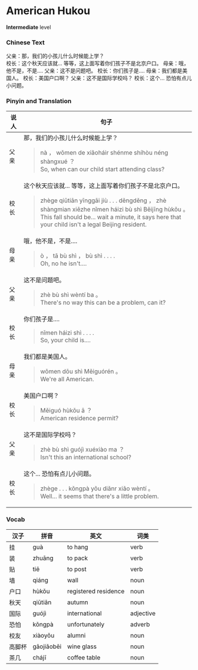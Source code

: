 # American Hukou
**Intermediate** level
### Chinese Text
父亲：那，我们的小孩儿什么时候能上学？<br />校长：这个秋天应该就...  等等，这上面写着你们孩子不是北京户口。
母亲：哦，他不是，不是....
父亲：这不是问题吧。
校长：你们孩子是....
母亲：我们都是美国人。
校长：美国户口啊？
父亲：这不是国际学校吗？
校长：这个... 恐怕有点儿小问题。

### Pinyin and Translation
|说人|句子|
|----|----|
|父亲|那，我们的小孩儿什么时候能上学？<blockquote>nà ， wǒmen de xiǎoháir shénme shíhòu néng shàngxué ？<br />So, when can our child start attending class?</blockquote>|
|校长|这个秋天应该就...  等等，这上面写着你们孩子不是北京户口。<blockquote>zhège qiūtiān yīnggāi jiù . . .   děngděng ， zhè shàngmian xiězhe nǐmen háizi bù shì Běijīng hùkǒu 。<br />This fall should be... wait a minute, it says here that your child isn't a legal Beijing resident.</blockquote>|
|母亲|哦，他不是，不是....<blockquote>ò ， tā bù shì ， bù shì . . . .<br />Oh, no he isn't....</blockquote>|
|父亲|这不是问题吧。<blockquote>zhè bù shì wèntí ba 。<br />There's no way this can be a problem, can it?</blockquote>|
|校长|你们孩子是....<blockquote>nǐmen háizi shì . . . .<br />So, your child is....</blockquote>|
|母亲|我们都是美国人。<blockquote>wǒmen dōu shì Měiguórén 。<br />We're all American.</blockquote>|
|校长|美国户口啊？<blockquote>Měiguó hùkǒu ā ？<br />American residence permit?</blockquote>|
|父亲|这不是国际学校吗？<blockquote>zhè bù shì guójì xuéxiào ma ？<br />Isn't this an international school?</blockquote>|
|校长|这个... 恐怕有点儿小问题。<blockquote>zhège . . .  kǒngpà yǒu diǎnr xiǎo wèntí 。<br />Well... it seems that there's a little problem.</blockquote>|
### Vocab
|汉子|拼音|英文|词类|
|----|----|----|----|
|挂|guà|to hang|verb|
|装|zhuāng|to pack|verb|
|贴|tiē|to post|verb|
|墙|qiáng|wall|noun|
|户口|hùkǒu|registered residence|noun|
|秋天|qiūtiān|autumn|noun|
|国际|guójì|international|adjective|
|恐怕|kǒngpà|unfortunately|adverb|
|校友|xiàoyǒu|alumni|noun|
|高脚杯|gāojiǎobēi|wine glass|noun|
|茶几|chájī|coffee table|noun|